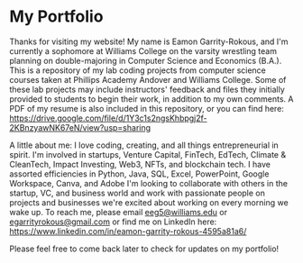 # My Portfolio
Thanks for visiting my website! My name is Eamon Garrity-Rokous, and I'm currently a sophomore at Williams College on the varsity wrestling team planning on double-majoring in Computer Science and Economics (B.A.). This is a repository of my lab coding projects from computer science courses taken at Phillips Academy Andover and Williams College. Some of these lab projects may include instructors' feedback and files they initially provided to students to begin their work, in addition to my own comments. A PDF of my resume is also included in this repository, or you can find here: https://drive.google.com/file/d/1Y3c1s2ngsKhbpgj2f-2KBnzyawNK67eN/view?usp=sharing

A little about me: I love coding, creating, and all things entrepreneurial in spirit. I'm involved in startups, Venture Capital, FinTech, EdTech, Climate & CleanTech, Impact Investing, Web3, NFTs, and blockchain tech. I have assorted efficiencies in Python, Java, SQL, Excel, PowerPoint, Google Workspace, Canva, and Adobe I'm looking to collaborate with others in the startup, VC, and business world and work with passionate people on projects and businesses we're excited about working on every morning we wake up. To reach me, please email eeg5@williams.edu or egarrityrokous@gmail.com or find me on LinkedIn here: https://www.linkedin.com/in/eamon-garrity-rokous-4595a81a6/ 

Please feel free to come back later to check for updates on my portfolio!
